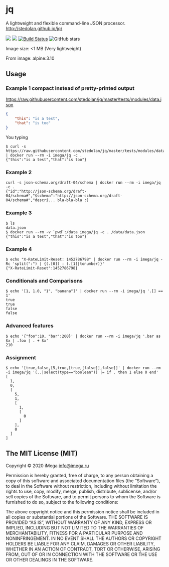 # jq

A lightweight and flexible command-line JSON processor. http://stedolan.github.io/jq/

[![](https://images.microbadger.com/badges/version/imega/jq.svg)](https://microbadger.com/images/imega/jq "Get your own version badge on microbadger.com") [![](https://images.microbadger.com/badges/image/imega/jq.svg)](http://microbadger.com/images/imega/jq "Get your own image badge on microbadger.com") [![Build Status](https://travis-ci.org/imega-docker/jq.svg?branch=master)](https://travis-ci.org/imega-docker/jq) ![GitHub stars](https://img.shields.io/github/stars/imega-docker/jq?style=social)

Image size: <1 MB (Very lightweight)

From image: alpine:3.10

## Usage

### Example 1 compact instead of pretty-printed output

https://raw.githubusercontent.com/stedolan/jq/master/tests/modules/data.json

```json
{
    "this": "is a test",
    "that": "is too"
}
```

You typing

```
$ curl -s https://raw.githubusercontent.com/stedolan/jq/master/tests/modules/data.json | docker run --rm -i imega/jq -c .
{"this":"is a test","that":"is too"}
```

### Example 2

```
curl -s json-schema.org/draft-04/schema | docker run --rm -i imega/jq -c .
{"id":"http://json-schema.org/draft-04/schema#","$schema":"http://json-schema.org/draft-04/schema#","descri... bla-bla-bla :)
```

### Example 3

```
$ ls
data.json
$ docker run --rm -v `pwd`:/data imega/jq -c . /data/data.json
{"this":"is a test","that":"is too"}
```

### Example 4

```
$ echo "X-RateLimit-Reset: 1452786798" | docker run --rm -i imega/jq -Rc 'split(":") | {(.[0]) : (.[1]|tonumber)}'
{"X-RateLimit-Reset":1452786798}
```

### Conditionals and Comparisons

```
$ echo '[1, 1.0, "1", "banana"]' | docker run --rm -i imega/jq '.[] == 1'
true
true
false
false
```

### Advanced features

```
$ echo '{"foo":10, "bar":200}' | docker run --rm -i imega/jq '.bar as $x | .foo | . + $x'
210
```

### Assignment

```
$ echo '[true,false,[5,true,[true,[false]],false]]' | docker run --rm -i imega/jq '(..|select(type=="boolean")) |= if . then 1 else 0 end'
[
  1,
  0,
  [
    5,
    1,
    [
      1,
      [
        0
      ]
    ],
    0
  ]
]
```

## The MIT License (MIT)

Copyright © 2020 iMega <info@imega.ru>

Permission is hereby granted, free of charge, to any person obtaining a copy of this software and associated documentation files (the “Software”), to deal in the Software without restriction, including without limitation the rights to use, copy, modify, merge, publish, distribute, sublicense, and/or sell copies of the Software, and to permit persons to whom the Software is furnished to do so, subject to the following conditions:

The above copyright notice and this permission notice shall be included in all copies or substantial portions of the Software.
THE SOFTWARE IS PROVIDED “AS IS”, WITHOUT WARRANTY OF ANY KIND, EXPRESS OR IMPLIED, INCLUDING BUT NOT LIMITED TO THE WARRANTIES OF MERCHANTABILITY, FITNESS FOR A PARTICULAR PURPOSE AND NONINFRINGEMENT. IN NO EVENT SHALL THE AUTHORS OR COPYRIGHT HOLDERS BE LIABLE FOR ANY CLAIM, DAMAGES OR OTHER LIABILITY, WHETHER IN AN ACTION OF CONTRACT, TORT OR OTHERWISE, ARISING FROM, OUT OF OR IN CONNECTION WITH THE SOFTWARE OR THE USE OR OTHER DEALINGS IN THE SOFTWARE.
